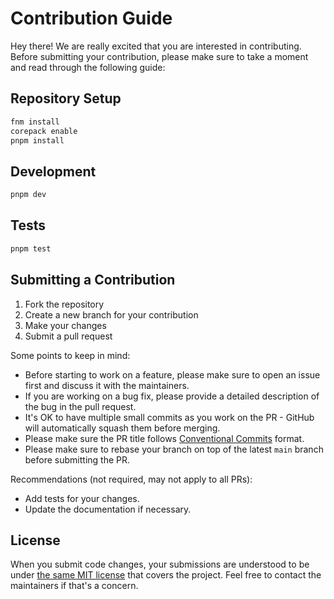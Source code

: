 # Contribution Guide

Hey there! We are really excited that you are interested in contributing. Before
submitting your contribution, please make sure to take a moment and read through
the following guide:

## Repository Setup

```sh
fnm install
corepack enable
pnpm install
```

## Development

```sh
pnpm dev
```

## Tests

```sh
pnpm test
```

## Submitting a Contribution

1. Fork the repository
2. Create a new branch for your contribution
3. Make your changes
4. Submit a pull request

Some points to keep in mind:

- Before starting to work on a feature, please make sure to open an issue first
  and discuss it with the maintainers.
- If you are working on a bug fix, please provide a detailed description of the
  bug in the pull request.
- It's OK to have multiple small commits as you work on the PR - GitHub will
  automatically squash them before merging.
- Please make sure the PR title follows
  [Conventional Commits](https://www.conventionalcommits.org/) format.
- Please make sure to rebase your branch on top of the latest `main` branch
  before submitting the PR.

Recommendations (not required, may not apply to all PRs):

- Add tests for your changes.
- Update the documentation if necessary.

## License

When you submit code changes, your submissions are understood to be under
[the same MIT license](LICENSE.md) that covers the project. Feel free to contact
the maintainers if that's a concern.
